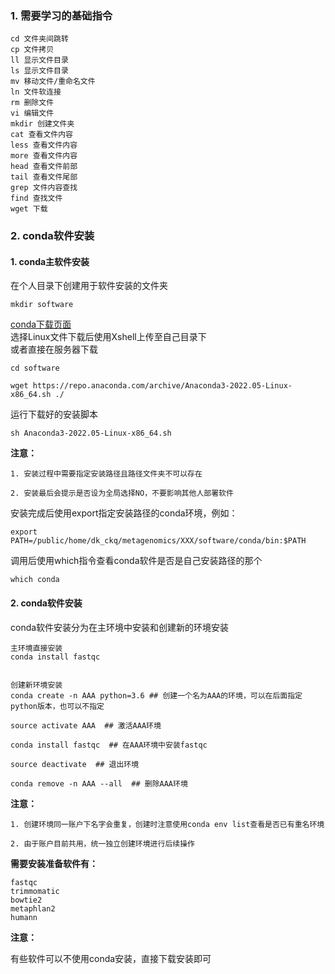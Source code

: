 ### 1. 需要学习的基础指令
    cd 文件夹间跳转
    cp 文件拷贝
    ll 显示文件目录
    ls 显示文件目录
    mv 移动文件/重命名文件
    ln 文件软连接
    rm 删除文件
    vi 编辑文件
    mkdir 创建文件夹
    cat 查看文件内容
    less 查看文件内容
    more 查看文件内容
    head 查看文件前部
    tail 查看文件尾部
    grep 文件内容查找
    find 查找文件
    wget 下载

### 2. conda软件安装
#### 1. conda主软件安装
在个人目录下创建用于软件安装的文件夹
```shell
mkdir software
```
  
[conda下载页面](https://www.anaconda.com/products/distribution)  
选择Linux文件下载后使用Xshell上传至自己目录下  
或者直接在服务器下载  
```shell
cd software

wget https://repo.anaconda.com/archive/Anaconda3-2022.05-Linux-x86_64.sh ./
```
运行下载好的安装脚本
```shell
sh Anaconda3-2022.05-Linux-x86_64.sh
```
**注意：**  

    1. 安装过程中需要指定安装路径且路径文件夹不可以存在
    
    2. 安装最后会提示是否设为全局选择NO，不要影响其他人部署软件
安装完成后使用export指定安装路径的conda环境，例如：  
```shell
export PATH=/public/home/dk_ckq/metagenomics/XXX/software/conda/bin:$PATH
```
调用后使用which指令查看conda软件是否是自己安装路径的那个
```shell
which conda
```

#### 2. conda软件安装
conda软件安装分为在主环境中安装和创建新的环境安装
```shell
主环境直接安装
conda install fastqc


创建新环境安装
conda create -n AAA python=3.6 ## 创建一个名为AAA的环境，可以在后面指定python版本，也可以不指定  

source activate AAA  ## 激活AAA环境  

conda install fastqc  ## 在AAA环境中安装fastqc  

source deactivate  ## 退出环境  

conda remove -n AAA --all  ## 删除AAA环境  
```
**注意：** 

    1. 创建环境同一账户下名字会重复，创建时注意使用conda env list查看是否已有重名环境
    
    2. 由于账户目前共用，统一独立创建环境进行后续操作

**需要安装准备软件有：**  

    fastqc  
    trimmomatic  
    bowtie2  
    metaphlan2  
    humann  

**注意：** 

有些软件可以不使用conda安装，直接下载安装即可
